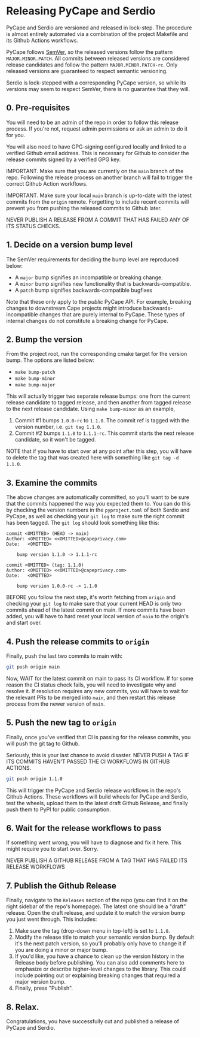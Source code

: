 Releasing PyCape and Serdio
=========

PyCape and Serdio are versioned and released in lock-step. The procedure is almost entirely automated via a combination of the project Makefile and its Github Actions workflows.

PyCape follows [SemVer](https://semver.org/), so the released versions follow the pattern `MAJOR.MINOR.PATCH`. All commits between released versions are considered release candidates and follow the pattern `MAJOR.MINOR.PATCH-rc`. Only released versions are guaranteed to respect semantic versioning.

Serdio is lock-stepped with a corresponding PyCape version, so while its versions may seem to respect SemVer, there is no guarantee that they will.

## 0. Pre-requisites
You will need to be an admin of the repo in order to follow this release process. If you're not, request admin permissions or ask an admin to do it for you.

You will also need to have GPG-signing configured locally and linked to a verified Github email address. This is necessary for Github to consider the release commits signed by a verified GPG key.

IMPORTANT. Make sure that you are currently on the `main` branch of the repo. Following the release process on another branch will fail to trigger the correct Github Action workflows.

IMPORTANT. Make sure your local `main` branch is up-to-date with the latest commits from the `origin` remote. Forgetting to include recent commits will prevent you from pushing the released commits to Github later.

NEVER PUBLISH A RELEASE FROM A COMMIT THAT HAS FAILED ANY OF ITS STATUS CHECKS.

## 1. Decide on a version bump level
The SemVer requirements for deciding the bump level are reproduced below:
- A `major` bump signifies an incompatible or breaking change.
- A `minor` bump signifies new functionality that is backwards-compatible.
- A `patch` bump signifies backwards-compatible bugfixes

Note that these only apply to the _public_ PyCape API. For example, breaking changes to downstream Cape projects might introduce backwards-incompatible changes that are purely internal to PyCape. These types of internal changes do not constitute a breaking change for PyCape.

## 2. Bump the version
From the project root, run the corresponding cmake target for the version bump. The options are listed below:
- `make bump-patch`
- `make bump-minor`
- `make bump-major`

This will actually trigger two separate release bumps: one from the current release candidate to tagged release, and then another from tagged release to the next release candidate. Using `make bump-minor` as an example,

1. Commit #1 bumps `1.0.0-rc` to `1.1.0`. The commit ref is tagged with the version number, i.e. `git tag 1.1.0`.
2. Commit #2 bumps `1.1.0` to `1.1.1-rc`. This commit starts the next release candidate, so it won't be tagged.

NOTE that if you have to start over at any point after this step, you will have to delete the tag that was created here with something like `git tag -d 1.1.0`.

## 3. Examine the commits
The above changes are automatically committed, so you'll want to be sure that the commits happened the way you expected them to. You can do this by checking the version numbers in the `pyproject.toml` of both Serdio and PyCape, as well as checking your `git log` to make sure the right commit has been tagged. The `git log` should look something like this:

```
commit <OMITTED> (HEAD -> main)
Author: <OMITTED> <<OMITTED>@capeprivacy.com>
Date:   <OMITTED>

    bump version 1.1.0 -> 1.1.1-rc

commit <OMITTED> (tag: 1.1.0)
Author: <OMITTED> <<OMITTED>@capeprivacy.com>
Date:   <OMITTED>

    bump version 1.0.0-rc -> 1.1.0
```

BEFORE you follow the next step, it's worth fetching from `origin` and checking your `git log` to make sure that your current HEAD is only two commits ahead of the latest commit on main. If more commits have been added, you will have to hard reset your local version of `main` to the origin's and start over.

## 4. Push the release commits to `origin`
Finally, push the last two commits to main with:
```sh
git push origin main
```
Now, WAIT for the latest commit on main to pass its CI workflow. If for some reason the CI status check fails, you will need to investigate why and resolve it. If resolution requires any new commits, you will have to wait for the relevant PRs to be merged into `main`, and then restart this release process from the newer version of `main`.

## 5. Push the new tag to `origin`
Finally, once you've verified that CI is passing for the release commits, you will push the git tag to Github.

Seriously, this is your last chance to avoid disaster. NEVER PUSH A TAG IF ITS COMMITS HAVEN'T PASSED THE CI WORKFLOWS IN GITHUB ACTIONS.

```sh
git push origin 1.1.0
```

This will trigger the PyCape and Serdio release workflows in the repo's Github Actions. These workflows will build wheels for PyCape and Serdio, test the wheels, upload them to the latest draft Github Release, and finally push them to PyPI for public consumption.

## 6. Wait for the release workflows to pass
If something went wrong, you will have to diagnose and fix it here. This might require you to start over. Sorry.

NEVER PUBLISH A GITHUB RELEASE FROM A TAG THAT HAS FAILED ITS RELEASE WORKFLOWS

## 7. Publish the Github Release
Finally, navigate to the `Releases` section of the repo (you can find it on the right sidebar of the repo's homepage). The latest one should be a "draft" release. Open the draft release, and update it to match the version bump you just went through. This includes:
1. Make sure the tag (drop-down menu in top-left) is set to `1.1.0`.
2. Modify the release title to match your semantic version bump. By default it's the next patch version, so you'll probably only have to change it if you are doing a minor or major bump.
3. If you'd like, you have a chance to clean up the version history in the Release body before publishing. You can also add comments here to emphasize or describe higher-level changes to the library. This could include pointing out or explaining breaking changes that required a major version bump.
4. Finally, press "Publish".

## 8. Relax.
Congratulations, you have successfully cut and published a release of PyCape and Serdio.
